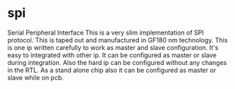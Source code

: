 # spi
Serial Peripheral Interface
This is a very slim implementation of SPI protocol. This is taped out and manufactured in GF180 nm technology. This is one ip written carefully to work as master and slave configuration. It's easy to integrated with other ip. It can be configured as master or slave during integration. Also the hard ip can be configured without any changes in the RTL. As a stand alone chip also it can be configured as master or slave while on pcb.
